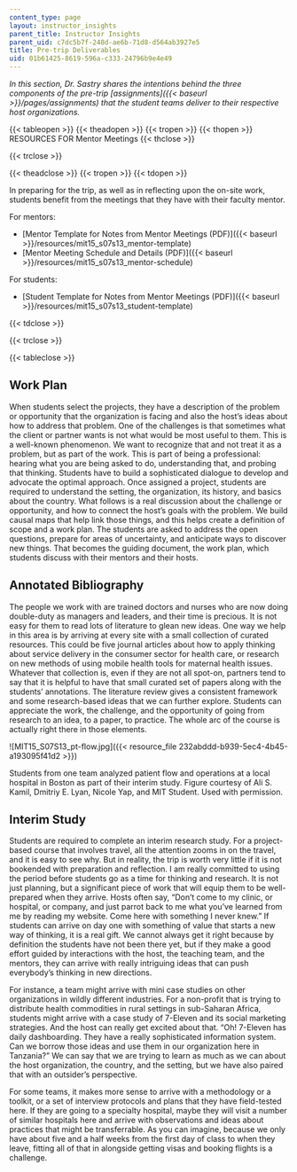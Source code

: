```yaml
---
content_type: page
layout: instructor_insights
parent_title: Instructor Insights
parent_uid: c7dc5b7f-248d-ae6b-71d8-d564ab3927e5
title: Pre-trip Deliverables
uid: 01b61425-8619-596a-c333-24796b9e4e49
---
```


_In this section, Dr. Sastry shares the intentions behind the three components of the pre-trip [assignments]({{< baseurl >}}/pages/assignments) that the student teams deliver to their respective host organizations._

{{< tableopen >}}
{{< theadopen >}}
{{< tropen >}}
{{< thopen >}}
RESOURCES FOR Mentor Meetings
{{< thclose >}}

{{< trclose >}}

{{< theadclose >}}
{{< tropen >}}
{{< tdopen >}}


In preparing for the trip, as well as in reflecting upon the on-site work, students benefit from the meetings that they have with their faculty mentor.

For mentors:

*   [Mentor Template for Notes from Mentor Meetings (PDF)]({{< baseurl >}}/resources/mit15_s07s13_mentor-template)
*   [Mentor Meeting Schedule and Details (PDF)]({{< baseurl >}}/resources/mit15_s07s13_mentor-schedule)

For students:

*   [Student Template for Notes from Mentor Meetings (PDF)]({{< baseurl >}}/resources/mit15_s07s13_student-template)


{{< tdclose >}}

{{< trclose >}}

{{< tableclose >}}

Work Plan
---------

When students select the projects, they have a description of the problem or opportunity that the organization is facing and also the host’s ideas about how to address that problem. One of the challenges is that sometimes what the client or partner wants is not what would be most useful to them. This is a well-known phenomenon. We want to recognize that and not treat it as a problem, but as part of the work. This is part of being a professional: hearing what you are being asked to do, understanding that, and probing that thinking. Students have to build a sophisticated dialogue to develop and advocate the optimal approach. Once assigned a project, students are required to understand the setting, the organization, its history, and basics about the country. What follows is a real discussion about the challenge or opportunity, and how to connect the host’s goals with the problem. We build causal maps that help link those things, and this helps create a definition of scope and a work plan. The students are asked to address the open questions, prepare for areas of uncertainty, and anticipate ways to discover new things. That becomes the guiding document, the work plan, which students discuss with their mentors and their hosts.

Annotated Bibliography
----------------------

The people we work with are trained doctors and nurses who are now doing double-duty as managers and leaders, and their time is precious. It is not easy for them to read lots of literature to glean new ideas. One way we help in this area is by arriving at every site with a small collection of curated resources. This could be five journal articles about how to apply thinking about service delivery in the consumer sector for health care, or research on new methods of using mobile health tools for maternal health issues. Whatever that collection is, even if they are not all spot-on, partners tend to say that it is helpful to have that small curated set of papers along with the students’ annotations. The literature review gives a consistent framework and some research-based ideas that we can further explore. Students can appreciate the work, the challenge, and the opportunity of going from research to an idea, to a paper, to practice. The whole arc of the course is actually right there in those elements.

![MIT15_S07S13_pt-flow.jpg]({{< resource_file 232abddd-b939-5ec4-4b45-a193095f41d2 >}})

Students from one team analyzed patient flow and operations at a local hospital in Boston as part of their interim study. Figure courtesy of Ali S. Kamil, Dmitriy E. Lyan, Nicole Yap, and MIT Student. Used with permission.

Interim Study
-------------

Students are required to complete an interim research study. For a project-based course that involves travel, all the attention zooms in on the travel, and it is easy to see why. But in reality, the trip is worth very little if it is not bookended with preparation and reflection. I am really committed to using the period before students go as a time for thinking and research. It is not just planning, but a significant piece of work that will equip them to be well-prepared when they arrive. Hosts often say, “Don’t come to my clinic, or hospital, or company, and just parrot back to me what you’ve learned from me by reading my website. Come here with something I never knew.” If students can arrive on day one with something of value that starts a new way of thinking, it is a real gift. We cannot always get it right because by definition the students have not been there yet, but if they make a good effort guided by interactions with the host, the teaching team, and the mentors, they can arrive with really intriguing ideas that can push everybody’s thinking in new directions.

For instance, a team might arrive with mini case studies on other organizations in wildly different industries. For a non-profit that is trying to distribute health commodities in rural settings in sub-Saharan Africa, students might arrive with a case study of 7-Eleven and its social marketing strategies. And the host can really get excited about that. “Oh! 7-Eleven has daily dashboarding. They have a really sophisticated information system. Can we borrow those ideas and use them in our organization here in Tanzania?” We can say that we are trying to learn as much as we can about the host organization, the country, and the setting, but we have also paired that with an outsider’s perspective.

For some teams, it makes more sense to arrive with a methodology or a toolkit, or a set of interview protocols and plans that they have field-tested here. If they are going to a specialty hospital, maybe they will visit a number of similar hospitals here and arrive with observations and ideas about practices that might be transferrable. As you can imagine, because we only have about five and a half weeks from the first day of class to when they leave, fitting all of that in alongside getting visas and booking flights is a challenge.